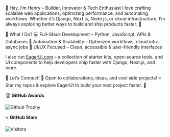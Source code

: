 👋 Hey, I’m Henry – Builder, Innovator & Tech Enthusiast
I love crafting scalable web applications, optimizing performance, and automating workflows. Whether it’s Django, Next.js, Node.js, or cloud infrastructure, I’m always exploring better ways to build and ship products faster. 🚀

🔹 What I Do?
💻 Full-Stack Development – Python, JavaScript, APIs & Databases
🚀 Automation & Scalability – Optimized workflows, cloud infra, async jobs
🎨 UI/UX Focused – Clean, accessible & user-friendly interfaces

I also run [EagerUI.com](https://eagerui.com/) – a collection of starter kits, open-source tools, and UI components to help developers ship faster with Django, Next.js, and more.

📌 Let’s Connect!
💬 Open to collaborations, ideas, and cool side projects!
⭐ Star my repos & explore EagerUI to build your next project faster. 🚀

🏆 <b>GitHub Awards</b>

![Github Trophy](https://github-profile-trophy.vercel.app/?username=nahoang)

⭐ <b>GitHub Stars</b>

![Visitors](https://visitor-badge.laobi.icu/badge?page_id=nahoang)
